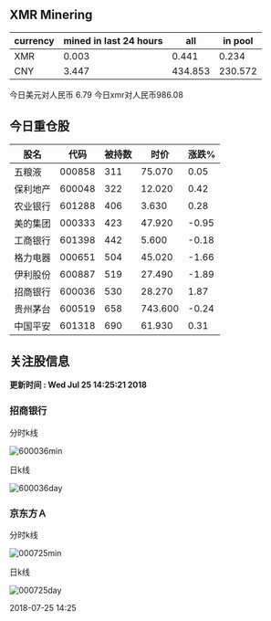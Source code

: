 ## XMR Minering

|currency|mined in last 24 hours|all|in pool|
|---|---|---|---|
|XMR|0.003|0.441|0.234|
|CNY|3.447|434.853|230.572|

今日美元对人民币 6.79	今日xmr对人民币986.08


## 今日重仓股 

|股名|代码|被持数|时价|涨跌%|
|---|---|---|---|---|
|五粮液|000858|311|75.070|0.05|
|保利地产|600048|322|12.020|0.42|
|农业银行|601288|406|3.630|0.28|
|美的集团|000333|423|47.920|-0.95|
|工商银行|601398|442|5.600|-0.18|
|格力电器|000651|504|45.020|-1.66|
|伊利股份|600887|519|27.490|-1.89|
|招商银行|600036|530|28.270|1.87|
|贵州茅台|600519|658|743.600|-0.24|
|中国平安|601318|690|61.930|0.31|

## 关注股信息
**更新时间 : Wed Jul 25 14:25:21 2018**
### 招商银行 
分时k线

![600036min](http://image.sinajs.cn/newchart/min/n/sh600036.gif)

日k线

![600036day](http://image.sinajs.cn/newchart/daily/n/sh600036.gif)

### 京东方Ａ 
分时k线

![000725min](http://image.sinajs.cn/newchart/min/n/sz000725.gif)

日k线

![000725day](http://image.sinajs.cn/newchart/daily/n/sz000725.gif)

2018-07-25 14:25